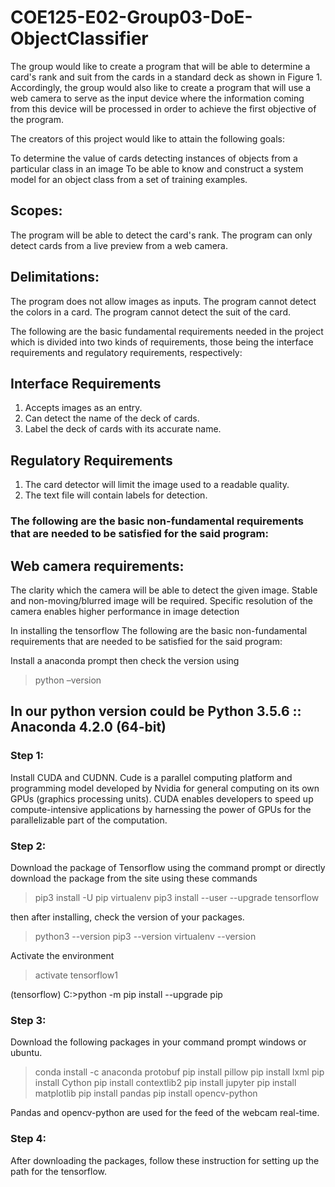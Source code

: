 # COE125-E02-Group03-DoE-ObjectClassifier
The group would like to create a program that will be able to determine a card's rank and suit from the cards in a standard deck as shown in Figure 1. Accordingly, the group would also like to create a program that will use a web camera to serve as the input device where the information coming from this device will be processed in order to achieve the first objective of the program.  

The creators of this project would like to attain the following goals: 

To determine the value of cards detecting instances of objects from a particular class in an image 
To be able to know and construct a system model for an object class from a set of training examples. 

## Scopes: 

The program will be able to detect the card's rank. 
The program can only detect cards from a live preview from a web camera. 

 

## Delimitations:  

The program does not allow images as inputs. 
The program cannot detect the colors in a card. 
The program cannot detect the suit of the card. 

The following are the basic fundamental requirements needed in the project which is divided into two kinds of requirements, those being the interface requirements and regulatory requirements, respectively: 

  

## Interface Requirements 

1. Accepts images as an entry. 
2. Can detect the name of the deck of cards. 
3. Label the deck of cards with its accurate name. 

  

## Regulatory Requirements 

1. The card detector will limit the image used to a readable quality. 
2. The text file will contain labels for detection. 

### The following are the basic non-fundamental requirements that are needed to be satisfied for the said program: 

 

## Web camera requirements: 

The clarity which the camera will be able to detect the given image. 
Stable and non-moving/blurred image will be required. 
Specific resolution of the camera enables higher performance in image detection 

In installing the tensorflow 
The following are the basic non-fundamental requirements that are needed to be satisfied for the said program: 


Install a anaconda prompt then check the version using  
> python –version 

## In our python version could be Python 3.5.6 :: Anaconda 4.2.0 (64-bit) 

### Step 1:


Install CUDA and CUDNN. Cude is a parallel computing platform and programming model developed by Nvidia for general computing on its own GPUs (graphics processing units). CUDA enables developers to speed up compute-intensive applications by harnessing the power of GPUs for the parallelizable part of the computation.


### Step 2: 

Download the package of Tensorflow using the command prompt or directly download the package from the site using these commands
>pip3 install -U pip virtualenv
>pip3 install --user --upgrade tensorflow  

then after installing, check the version of your packages.
>python3 --version
>pip3 --version
>virtualenv --version

Activate the environment
> activate tensorflow1

(tensorflow) C:\>python -m pip install --upgrade pip

### Step 3: 

Download the following packages in your command prompt windows or ubuntu.

> conda install -c anaconda protobuf
> pip install pillow
> pip install lxml
> pip install Cython
> pip install contextlib2
> pip install jupyter
> pip install matplotlib
> pip install pandas
> pip install opencv-python

Pandas and opencv-python are used for the feed of the webcam real-time.

### Step 4:

After downloading the packages, follow these instruction for setting up the path for the tensorflow.

